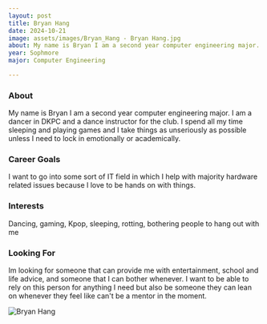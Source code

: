 ```yaml
---
layout: post
title: Bryan Hang 
date: 2024-10-21
image: assets/images/Bryan_Hang - Bryan Hang.jpg
about: My name is Bryan I am a second year computer engineering major. I am a dancer in DKPC and a dance instructor for the club. I spend all my time sleeping and playing games and I take things as unseriously as possible unless I need to lock in emotionally or academically. 
year: Sophmore
major: Computer Engineering

---
```


### About

My name is Bryan I am a second year computer engineering major. I am a dancer in DKPC and a dance instructor for the club. I spend all my time sleeping and playing games and I take things as unseriously as possible unless I need to lock in emotionally or academically. 

### Career Goals

I want to go into some sort of IT field in which I help with majority hardware related issues because I love to be hands on with things.

### Interests

Dancing, gaming, Kpop, sleeping, rotting, bothering people to hang out with me

### Looking For

Im looking for someone that can provide me with entertainment, school and life advice, and someone that I can bother whenever. I want to be able to rely on this person for anything I need but also be someone they can lean on whenever they feel like can't be a mentor in the moment.

<div class="text-center my-5">
    <img src="https://sase-drexel.github.io/mentorship-2024/assets/images/Bryan_Hang - Bryan Hang.jpg" alt="Bryan Hang" class="rounded post-img" />
</div>
